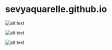 # sevyaquarelle.github.io

![alt text](./image1.png)

![alt text](https://freight.cargo.site/t/original/i/2f73f15302add4db7987f1024af97a5e13b93b18df6b87691c7bfe01364f5cc0/IMG_5975.jpg)<!-- .element height="50%" width="50%" -->


![alt text](https://freight.cargo.site/t/original/i/b5090cab204a00c0f7991fd5049267754072df9ce725b9217c5a3d2dc79a7667/IMG_5992.jpg)<!-- .element height="50%" width="50%" -->
